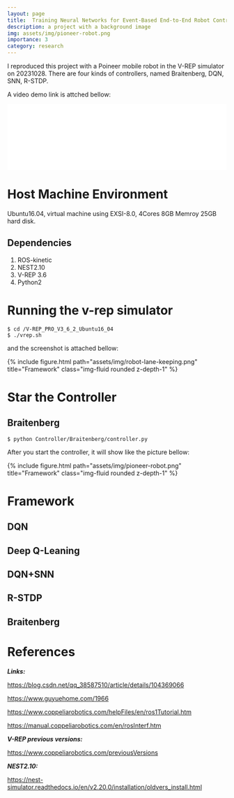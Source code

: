 ```yaml
---
layout: page
title:  Training Neural Networks for Event-Based End-to-End Robot Control 
description: a project with a background image
img: assets/img/pioneer-robot.png
importance: 3
category: research
---
```


I reproduced this project with a Poineer mobile robot in the V-REP simulator on 20231028.
There are four kinds of controllers, named Braitenberg, DQN, SNN, R-STDP.

A video demo link is attched bellow:

<div class="video-container iframe-container">
<iframe src="//player.bilibili.com/player.html?isOutside=true&aid=112687409268319&bvid=BV1X33yeYEnF&cid=500001597648077&p=1&muted=true" width="100%" scrolling="no" border="0" frameborder="no" framespacing="0" allowfullscreen="true"></iframe>
</div>

# Host Machine Environment
Ubuntu16.04, virtual machine using EXSI-8.0, 4Cores 8GB Memroy 25GB hard disk. 

## Dependencies
1. ROS-kinetic
2. NEST2.10
3. V-REP 3.6
4. Python2


# Running the v-rep simulator
```
$ cd /V-REP_PRO_V3_6_2_Ubuntu16_04
$ ./vrep.sh
```

and the screenshot is attached bellow:
<div class="row">
    <div class="col-sm mt-3 mt-md-0">
        {% include figure.html path="assets/img/robot-lane-keeping.png" title="Framework" class="img-fluid rounded z-depth-1" %}
    </div>
</div>

# Star the Controller

## Braitenberg
```
$ python Controller/Braitenberg/controller.py 
```
After you start the controller, it will show like the picture bellow:
<div class="row">
    <div class="col-sm mt-3 mt-md-0">
        {% include figure.html path="assets/img/pioneer-robot.png" title="Framework" class="img-fluid rounded z-depth-1" %}
    </div>
</div>

# Framework

## DQN


## Deep Q-Leaning

## DQN+SNN

## R-STDP

## Braitenberg



# References
***Links:***


https://blog.csdn.net/qq_38587510/article/details/104369066

https://www.guyuehome.com/1966

https://www.coppeliarobotics.com/helpFiles/en/ros1Tutorial.htm

https://manual.coppeliarobotics.com/en/rosInterf.htm

***V-REP previous versions:***

https://www.coppeliarobotics.com/previousVersions


***NEST2.10:***

https://nest-simulator.readthedocs.io/en/v2.20.0/installation/oldvers_install.html